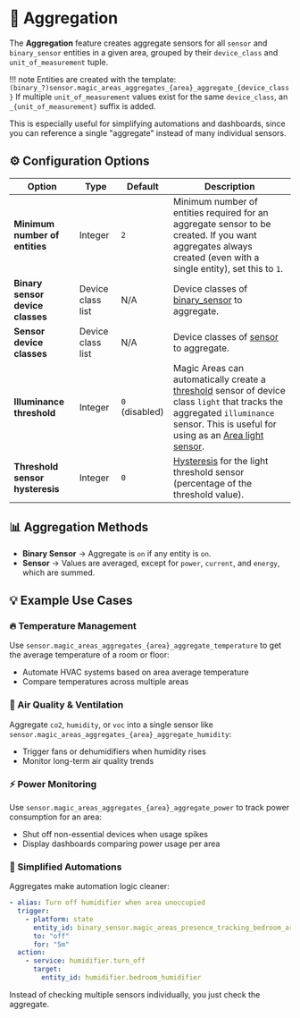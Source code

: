 # 🧮 Aggregation

The **Aggregation** feature creates aggregate sensors for all `sensor` and `binary_sensor` entities in a given area, grouped by their `device_class` and `unit_of_measurement` tuple.

!!! note
    Entities are created with the template:
    ```
    (binary_?)sensor.magic_areas_aggregates_{area}_aggregate_{device_class}
    ```
    If multiple `unit_of_measurement` values exist for the same `device_class`, an `_{unit_of_measurement}` suffix is added.

This is especially useful for simplifying automations and dashboards, since you can reference a single "aggregate" instead of many individual sensors.

## ⚙️ Configuration Options

| Option                  | Type    | Default | Description |
|--------------------------|---------|---------|-------------|
| **Minimum number of entities** | Integer | `2`     | Minimum number of entities required for an aggregate sensor to be created. If you want aggregates always created (even with a single entity), set this to `1`. |
| **Binary sensor device classes**  | Device class list | N/A     | Device classes of [binary_sensor](https://www.home-assistant.io/integrations/binary_sensor/) to aggregate. |
| **Sensor device classes**  | Device class list | N/A     | Device classes of [sensor](https://www.home-assistant.io/integrations/binary_sensor/) to aggregate. |
| **Illuminance threshold**  | Integer | `0` (disabled)     | Magic Areas can automatically create a [threshold](https://www.home-assistant.io/integrations/threshold/) sensor of device class `light` that tracks the aggregated `illuminance` sensor. This is useful for using as an [Area light sensor](../concepts/area-states.md#secondary-states). |
| **Threshold sensor hysteresis**  | Integer | `0`     | [Hysteresis](https://www.home-assistant.io/integrations/threshold/#hysteresis) for the light threshold sensor (percentage of the threshold value). |

## 📊 Aggregation Methods

- **Binary Sensor** → Aggregate is `on` if any entity is `on`.
- **Sensor** → Values are averaged, except for `power`, `current`, and `energy`, which are summed.

## 💡 Example Use Cases

### 🔥 Temperature Management
Use `sensor.magic_areas_aggregates_{area}_aggregate_temperature` to get the average temperature of a room or floor:
- Automate HVAC systems based on area average temperature
- Compare temperatures across multiple areas

### 💨 Air Quality & Ventilation
Aggregate `co2`, `humidity`, or `voc` into a single sensor like `sensor.magic_areas_aggregates_{area}_aggregate_humidity`:
- Trigger fans or dehumidifiers when humidity rises
- Monitor long-term air quality trends

### ⚡ Power Monitoring
Use `sensor.magic_areas_aggregates_{area}_aggregate_power` to track power consumption for an area:
- Shut off non-essential devices when usage spikes
- Display dashboards comparing power usage per area

### 🧠 Simplified Automations
Aggregates make automation logic cleaner:

```yaml
- alias: Turn off humidifier when area unoccupied
  trigger:
    - platform: state
      entity_id: binary_sensor.magic_areas_presence_tracking_bedroom_area_state
      to: "off"
      for: "5m"
  action:
    - service: humidifier.turn_off
      target:
        entity_id: humidifier.bedroom_humidifier
```

Instead of checking multiple sensors individually, you just check the aggregate.